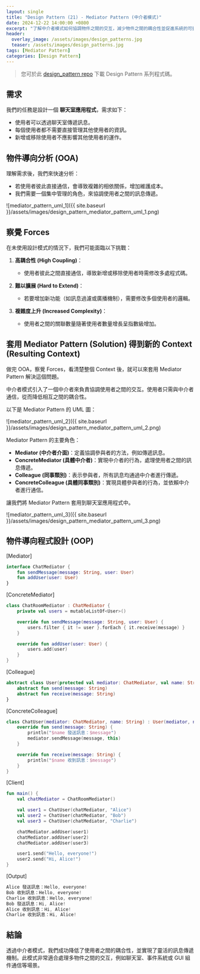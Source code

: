```yaml
---
layout: single
title: "Design Pattern (21) - Mediator Pattern (中介者模式)"
date: 2024-12-22 14:00:00 +0800
excerpt: "了解中介者模式如何協調物件之間的交互，減少物件之間的耦合性並促進系統的可擴展性。"
header:
  overlay_image: /assets/images/design_patterns.jpg
  teaser: /assets/images/design_patterns.jpg
tags: [Mediator Pattern]
categories: [Design Pattern]
---
```


> 您可於此 [design_pattern repo](https://github.com/nickhuangcyh/design_pattern) 下載 Design Pattern 系列程式碼。

## 需求

我們的任務是設計一個 **聊天室應用程式**，需求如下：

- 使用者可以透過聊天室傳遞訊息。
- 每個使用者都不需要直接管理其他使用者的資訊。
- 新增或移除使用者不應影響其他使用者的運作。

## 物件導向分析 (OOA)

理解需求後，我們來快速分析：

- 若使用者彼此直接通信，會導致複雜的相依關係，增加維護成本。
- 我們需要一個集中管理的角色，來協調使用者之間的訊息傳遞。

![mediator_pattern_uml_1]({{ site.baseurl }}/assets/images/design_pattern_mediator_pattern_uml_1.png)

## 察覺 Forces

在未使用設計模式的情況下，我們可能面臨以下挑戰：

1. **高耦合性 (High Coupling)**：

   - 使用者彼此之間直接通信，導致新增或移除使用者時需修改多處程式碼。

2. **難以擴展 (Hard to Extend)**：

   - 若要增加新功能（如訊息過濾或廣播機制），需要修改多個使用者的邏輯。

3. **複雜度上升 (Increased Complexity)**：

   - 使用者之間的關聯數量隨著使用者數量增長呈指數級增加。

## 套用 Mediator Pattern (Solution) 得到新的 Context (Resulting Context)

做完 OOA，察覺 Forces，看清楚整個 Context 後，就可以來套用 Mediator Pattern 解決這個問題。

中介者模式引入了一個中介者來負責協調使用者之間的交互。使用者只需與中介者通信，從而降低相互之間的耦合性。

以下是 Mediator Pattern 的 UML 圖：

![mediator_pattern_uml_2]({{ site.baseurl }}/assets/images/design_pattern_mediator_pattern_uml_2.png)

Mediator Pattern 的主要角色：

- **Mediator (中介者介面)**：定義協調參與者的方法，例如傳遞訊息。
- **ConcreteMediator (具體中介者)**：實現中介者的行為，處理使用者之間的訊息傳遞。
- **Colleague (同事類別)**：表示參與者，所有訊息均通過中介者進行傳遞。
- **ConcreteColleague (具體同事類別)**：實現具體參與者的行為，並依賴中介者進行通信。

讓我們將 Mediator Pattern 套用到聊天室應用程式中。

![mediator_pattern_uml_3]({{ site.baseurl }}/assets/images/design_pattern_mediator_pattern_uml_3.png)

## 物件導向程式設計 (OOP)

[Mediator]

```kotlin
interface ChatMediator {
    fun sendMessage(message: String, user: User)
    fun addUser(user: User)
}
```

[ConcreteMediator]

```kotlin
class ChatRoomMediator : ChatMediator {
    private val users = mutableListOf<User>()

    override fun sendMessage(message: String, user: User) {
        users.filter { it != user }.forEach { it.receive(message) }
    }

    override fun addUser(user: User) {
        users.add(user)
    }
}
```

[Colleague]

```kotlin
abstract class User(protected val mediator: ChatMediator, val name: String) {
    abstract fun send(message: String)
    abstract fun receive(message: String)
}
```

[ConcreteColleague]

```kotlin
class ChatUser(mediator: ChatMediator, name: String) : User(mediator, name) {
    override fun send(message: String) {
        println("$name 發送訊息：$message")
        mediator.sendMessage(message, this)
    }

    override fun receive(message: String) {
        println("$name 收到訊息：$message")
    }
}
```

[Client]

```kotlin
fun main() {
    val chatMediator = ChatRoomMediator()

    val user1 = ChatUser(chatMediator, "Alice")
    val user2 = ChatUser(chatMediator, "Bob")
    val user3 = ChatUser(chatMediator, "Charlie")

    chatMediator.addUser(user1)
    chatMediator.addUser(user2)
    chatMediator.addUser(user3)

    user1.send("Hello, everyone!")
    user2.send("Hi, Alice!")
}
```

[Output]

```kotlin
Alice 發送訊息：Hello, everyone!
Bob 收到訊息：Hello, everyone!
Charlie 收到訊息：Hello, everyone!
Bob 發送訊息：Hi, Alice!
Alice 收到訊息：Hi, Alice!
Charlie 收到訊息：Hi, Alice!
```

## 結論

透過中介者模式，我們成功降低了使用者之間的耦合性，並實現了靈活的訊息傳遞機制。此模式非常適合處理多物件之間的交互，例如聊天室、事件系統或 GUI 組件通信等場景。

